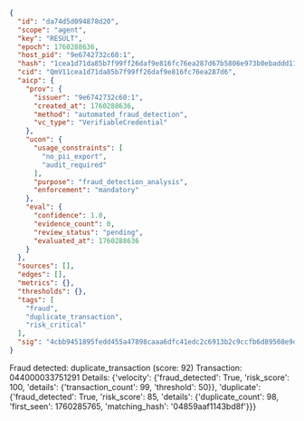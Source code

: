 ```json
{
  "id": "da74d5d094878d20",
  "scope": "agent",
  "key": "RESULT",
  "epoch": 1760288636,
  "host_pid": "9e6742732c60:1",
  "hash": "1cea1d71da85b7f99ff26daf9e816fc76ea287d67b5806e973b0ebaddd11a873",
  "cid": "QmV11cea1d71da85b7f99ff26daf9e816fc76ea287d6",
  "aicp": {
    "prov": {
      "issuer": "9e6742732c60:1",
      "created_at": 1760288636,
      "method": "automated_fraud_detection",
      "vc_type": "VerifiableCredential"
    },
    "ucon": {
      "usage_constraints": [
        "no_pii_export",
        "audit_required"
      ],
      "purpose": "fraud_detection_analysis",
      "enforcement": "mandatory"
    },
    "eval": {
      "confidence": 1.0,
      "evidence_count": 0,
      "review_status": "pending",
      "evaluated_at": 1760288636
    }
  },
  "sources": [],
  "edges": [],
  "metrics": {},
  "thresholds": {},
  "tags": [
    "fraud",
    "duplicate_transaction",
    "risk_critical"
  ],
  "sig": "4cbb9451895fedd455a47898caaa6dfc41edc2c6913b2c9ccfb6d89508e9dd49"
}
```

Fraud detected: duplicate_transaction (score: 92)
Transaction: 044000033751291
Details: {'velocity': {'fraud_detected': True, 'risk_score': 100, 'details': {'transaction_count': 99, 'threshold': 50}}, 'duplicate': {'fraud_detected': True, 'risk_score': 85, 'details': {'duplicate_count': 98, 'first_seen': 1760285765, 'matching_hash': '04859aaf1143bd8f'}}}